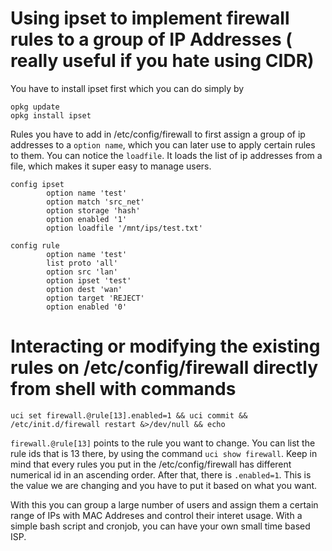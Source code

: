 # Using ipset to implement firewall rules to a group of IP Addresses ( really useful if you hate using CIDR)

You have to install ipset first which you can do simply by
```
opkg update
opkg install ipset
```

Rules you have to add in /etc/config/firewall to first assign a group of ip addresses to a ``option name``, which you can later use to apply certain rules to them. You can notice the ``loadfile``. It loads the list of ip addresses from a file, which makes it super easy to manage users.
```
config ipset
        option name 'test'
        option match 'src_net'
        option storage 'hash'
        option enabled '1'
        option loadfile '/mnt/ips/test.txt'

config rule
        option name 'test'
        list proto 'all'
        option src 'lan'
        option ipset 'test'
        option dest 'wan'
        option target 'REJECT'
        option enabled '0'

``` 
# Interacting or modifying the existing rules on /etc/config/firewall directly from shell with commands

```
uci set firewall.@rule[13].enabled=1 && uci commit && /etc/init.d/firewall restart &>/dev/null && echo

```
``firewall.@rule[13]`` points to the rule you want to change. You can list the rule ids that is 13 there, by using the command ``uci show firewall``. Keep in mind that every rules you put in the /etc/config/firewall has different numerical id in an ascending order. After that, there is ``.enabled=1``. This is the value we are changing and you have to put it based on what you want. 

With this you can group a large number of users and assign them a certain range of IPs with MAC Addreses and control their interet usage. With a simple bash script and cronjob, you can have your own small time based ISP. 
